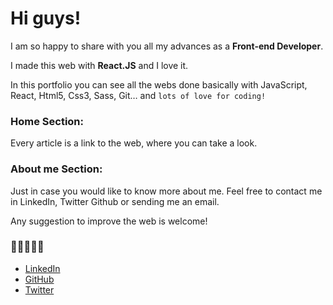 # Hi guys!

I am so happy to share with you all my advances as a **Front-end Developer**.

I made this web with **React.JS** and I love it.

In this portfolio you can see all the webs done basically with JavaScript, React, Html5, Css3, Sass, Git… and `lots of love for coding!`

### Home Section:

Every article is a link to the web, where you can take a look.

### About me Section:

Just in case you would like to know more about me. Feel free to contact me in LinkedIn, Twitter Github or sending me an email.

Any suggestion to improve the web is welcome!

### 🚀🚀🚀🚀🚀

- [LinkedIn](https://www.linkedin.com/in/laura-portillo-rodr%C3%ADguez-21965a86/)
- [GitHub](https://github.com/lauraportillo)
- [Twitter](https://twitter.com/LauraPo02860847)

